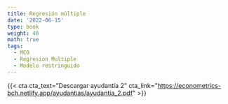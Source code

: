 ```yaml
---
title: Regresión múltiple
date: '2022-06-15'
type: book
weight: 40
math: true
tags:
  - MCO
  - Regresion Multiple
  - Modelo restringuido
---
```


{{< cta cta_text="Descargar ayudantía 2" cta_link="https://econometrics-bch.netlify.app/ayudantias/ayudantia_2.pdf" >}}

